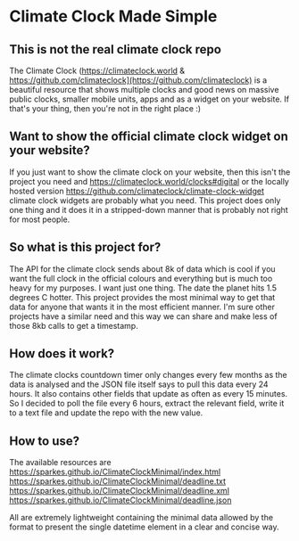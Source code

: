 # Climate Clock Made Simple
## This is not the real climate clock repo
The Climate Clock (https://climateclock.world & https://github.com/climateclock](https://github.com/climateclock) is a beautiful resource that shows multiple clocks and good news on massive public clocks, smaller mobile units, apps and as a widget on your website.  If that's your thing, then you're not in the right place :)

## Want to show the official climate clock widget on your website?
If you just want to show the climate clock on your website, then this isn't the project you need and https://climateclock.world/clocks#digital or the locally hosted version https://github.com/climateclock/climate-clock-widget climate clock widgets are probably what you need.  This project does only one thing and it does it in a stripped-down manner that is probably not right for most people.

## So what is this project for?
The API for the climate clock sends about 8k of data which is cool if you want the full clock in the official colours and everything but is much too heavy for my purposes.  I want just one thing.  The date the planet hits 1.5 degrees C hotter.  This project provides the most minimal way to get that data for anyone that wants it in the most efficient manner.  I'm sure other projects have a similar need and this way we can share and make less of those 8kb calls to get a timestamp.

## How does it work?
The climate clocks countdown timer only changes every few months as the data is analysed and the JSON file itself says to pull this data every 24 hours.  It also contains other fields that update as often as every 15 minutes.  So I decided to poll the file every 6 hours, extract the relevant field, write it to a text file and update the repo with the new value.

## How to use?
The available resources are
https://sparkes.github.io/ClimateClockMinimal/index.html
https://sparkes.github.io/ClimateClockMinimal/deadline.txt
https://sparkes.github.io/ClimateClockMinimal/deadline.xml
https://sparkes.github.io/ClimateClockMinimal/deadline.json

All are extremely lightweight containing the minimal data allowed by the format to present the single datetime element in a clear and concise way.


